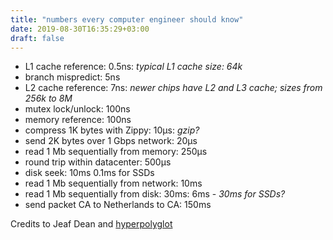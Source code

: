 ```yaml
---
title: "numbers every computer engineer should know"
date: 2019-08-30T16:35:29+03:00
draft: false
---
```


- L1 cache reference: 0.5ns: *typical L1 cache size: 64k*
- branch mispredict: 5ns
- L2 cache reference: 7ns: *newer chips have L2 and L3 cache; sizes from 256k to 8M*
- mutex lock/unlock: 100ns
- memory reference: 100ns
- compress 1K bytes with Zippy: 10μs: *gzip?*
- send 2K bytes over 1 Gbps network: 20μs
- read 1 Mb sequentially from memory: 250μs
- round trip within datacenter: 500μs
- disk seek: 10ms 0.1ms for SSDs
- read 1 Mb sequentially from network: 10ms
- read 1 Mb sequentially from disk: 30ms: 6ms - *30ms for SSDs?*
- send packet CA to Netherlands to CA: 150ms

Credits to Jeaf Dean and [hyperpolyglot](http://hyperpolyglot.org/on-software-development)

